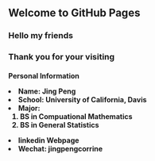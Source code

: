 ## Welcome to GitHub Pages

<h3><p class = "red"> Hello my friends </p></h3>
<h3><p class = "red"> Thank you for your visiting </p></h3>
<h4><p> Personal Information</p>
<li> Name: Jing Peng</li>
<li> School: University of California, Davis</li>
<li> Major:
<ol>
<li> BS in Compuational Mathematics </li>
<li> BS in General Statistics </li>
</ol>
<li> <a herf="https://www.linkedin.com/in/jing-peng-082a89121"> linkedin Webpage</a></li> 
<li> Wechat: jingpengcorrine </li>

